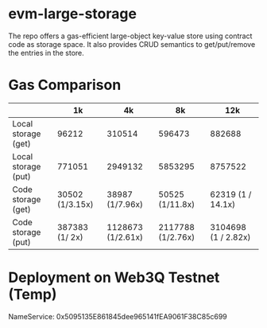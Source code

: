 # evm-large-storage

The repo offers a gas-efficient large-object key-value store using contract code as storage space.  It also provides CRUD semantics to get/put/remove the entries in the store.

# Gas Comparison

|       | 1k | 4k | 8k | 12k |
| ----------- | ----------- | --- | --- | --- |
| Local storage (get) | 96212 | 310514 | 596473 | 882688 |
| Local storage (put)   |  771051 | 2949132 | 5853295 | 8757522 |
| Code storage (get) | 30502 (1/3.15x) | 38987 (1/7.96x) | 50525 (1/11.8x)| 62319 (1 / 14.1x) |
| Code storage (put) | 387383 (1/ 2x) | 1128673 (1/2.61x) | 2117788 (1/2.76x)| 3104698 (1 / 2.82x)|

# Deployment on Web3Q Testnet (Temp)

NameService: 0x5095135E861845dee965141fEA9061F38C85c699
